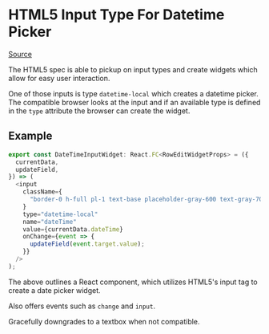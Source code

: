 # HTML5 Input Type For Datetime Picker

[Source](https://developer.mozilla.org/en-US/docs/Web/HTML/Element/input/datetime-local)

The HTML5 spec is able to pickup on input types and create widgets which allow for easy user interaction.

One of those inputs is type `datetime-local` which creates a datetime picker. The compatible browser looks at the input and if an available type is defined in the `type` attribute the browser can create the widget.

## Example

```Javascript
export const DateTimeInputWidget: React.FC<RowEditWidgetProps> = ({
  currentData,
  updateField,
}) => (
  <input
    className={
      "border-0 h-full pl-1 text-base placeholder-gray-600 text-gray-700 bg-transparent"
    }
    type="datetime-local"
    name="dateTime"
    value={currentData.dateTime}
    onChange={event => {
      updateField(event.target.value);
    }}
  />
);
```

The above outlines a React component, which utilizes HTML5's input tag to create a date picker widget.

Also offers events such as `change` and `input`.

Gracefully downgrades to a textbox when not compatible.